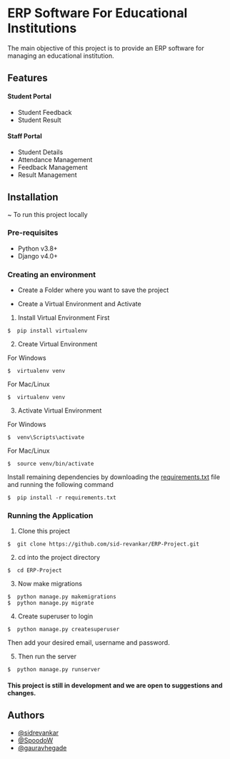 # ERP Software For Educational Institutions

The main objective of this project is to provide an ERP software for managing an educational institution.




## Features

#### Student Portal
- Student Feedback
- Student Result

#### Staff Portal
- Student Details
- Attendance Management
- Feedback Management
- Result Management



## Installation

~ To run this project locally

### Pre-requisites

- Python v3.8+
- Django v4.0+

### Creating an environment
- Create a Folder where you want to save the project

- Create a Virtual Environment and Activate

1. Install Virtual Environment First
```
$  pip install virtualenv
```

2. Create Virtual Environment

For Windows
```
$  virtualenv venv
```
For Mac/Linux
```
$  virtualenv venv
```

3. Activate Virtual Environment

For Windows
```
$  venv\Scripts\activate
```

For Mac/Linux
```
$  source venv/bin/activate
```


Install remaining dependencies by downloading the [requirements.txt](https://raw.githubusercontent.com/sid-revankar/ERP-Project/master/requirements.txt) file and running the following command

```
$  pip install -r requirements.txt
```

### Running the Application

1. Clone this project
```
$  git clone https://github.com/sid-revankar/ERP-Project.git
```

2. cd into the project directory
```
$  cd ERP-Project
```

3. Now make migrations
```
$  python manage.py makemigrations
$  python manage.py migrate
```

4. Create superuser to login
```
$  python manage.py createsuperuser
```
Then add your desired email, username and password.

5. Then run the server
```
$  python manage.py runserver
```

#### This project is still in development and we are open to suggestions and changes. 


## Authors

- [@sidrevankar](https://github.com/sid-revankar)
- [@SpoodoW](https://github.com/SpoodoW)
- [@gauravhegade](https://github.com/gauravhegade)
